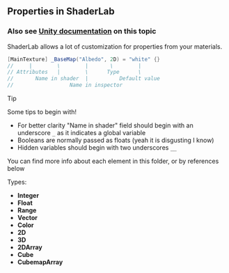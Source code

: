 ## Properties in ShaderLab

### Also see [Unity documentation](https://docs.unity3d.com/Manual/SL-Properties.html) on this topic
ShaderLab allows a lot of customization for properties from your materials.
```C#
[MainTexture] _BaseMap("Albedo", 2D) = "white" {}
//     |        \        |       \        |
// Attributes   |        \      Type      \
//       Name in shader  |          Default value
//                  Name in inspector
```
> [!TIP]
> Some tips to begin with!  
>
> - For better clarity "Name in shader" field should begin with an underscore ```_``` as it indicates a global variable  
> - Booleans are normally passed as floats (yeah it is disgusting I know)  
> - Hidden variables should begin with two underscores ```__```  

You can find more info about each element in this folder, or by references below

Types:
- **Integer**
- **Float**
- **Range**
- **Vector**
- **Color**
- **2D**
- **3D**
- **2DArray**
- **Cube**
- **CubemapArray**
